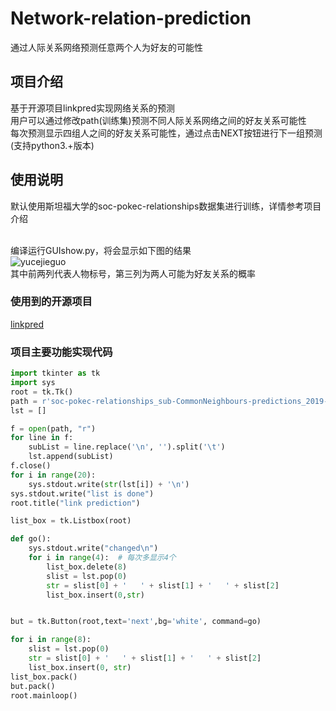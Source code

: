 # Network-relation-prediction
通过人际关系网络预测任意两个人为好友的可能性

## 项目介绍
基于开源项目linkpred实现网络关系的预测
<br>用户可以通过修改path(训练集)预测不同人际关系网络之间的好友关系可能性
<br>每次预测显示四组人之间的好友关系可能性，通过点击NEXT按钮进行下一组预测
<br>(支持python3.+版本)
## 使用说明
默认使用斯坦福大学的soc-pokec-relationships数据集进行训练，详情参考项目介绍

<br>编译运行GUIshow.py，将会显示如下图的结果
<br>![yucejieguo](https://github.com/Twinklight/Network-relation-prediction/blob/godzyp/%E9%A2%84%E6%B5%8B%E7%BB%93%E6%9E%9C.jpg "预测结果")
<br>其中前两列代表人物标号，第三列为两人可能为好友关系的概率
### 使用到的开源项目
[linkpred](https://github.com/rafguns/linkpred)

### 项目主要功能实现代码
```python
import tkinter as tk
import sys
root = tk.Tk()
path = r'soc-pokec-relationships_sub-CommonNeighbours-predictions_2019-10-27_21.30.txt'
lst = []

f = open(path, "r")
for line in f:
    subList = line.replace('\n', '').split('\t')
    lst.append(subList)
f.close()
for i in range(20):
    sys.stdout.write(str(lst[i]) + '\n')
sys.stdout.write("list is done")
root.title("link prediction")

list_box = tk.Listbox(root)

def go():
    sys.stdout.write("changed\n")
    for i in range(4):  # 每次多显示4个
        list_box.delete(8)
        slist = lst.pop(0)
        str = slist[0] + '   ' + slist[1] + '   ' + slist[2]
        list_box.insert(0,str)


but = tk.Button(root,text='next',bg='white', command=go)

for i in range(8):
    slist = lst.pop(0)
    str = slist[0] + '   ' + slist[1] + '   ' + slist[2]
    list_box.insert(0, str)
list_box.pack()
but.pack()
root.mainloop()
```
